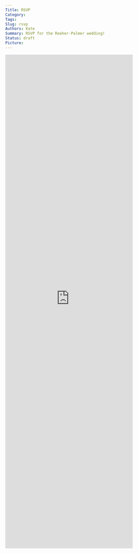 ```yaml
---
Title: RSVP
Category: 
Tags: 
Slug: rsvp
Authors: Kate
Summary: RSVP for the Reeher-Palmer wedding!
Status: draft
Picture:  
---
```


<iframe src="https://docs.google.com/forms/d/e/1FAIpQLSdmPAQfEd55-4_X_QRZab5AqBK7VdbUbBwuD9cenYZhzMAKEw/viewform?embedded=true" width=80% height=40% frameborder="0" marginheight="0" marginwidth="0">Loading...</iframe>
